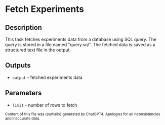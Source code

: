 # Fetch Experiments
## Description
This task fetches experiments data from a database using SQL query. The query is stored in a file named "query.sql". The fetched data is saved as a structured text file in the output.

## Outputs
- `output` - fetched experiments data

## Parameters
- `limit` - number of rows to fetch

<sub>Content of this file was (partially) generated by ChatGPT4. Apologies for all inconsistencies and inaccurate data.</sub>
